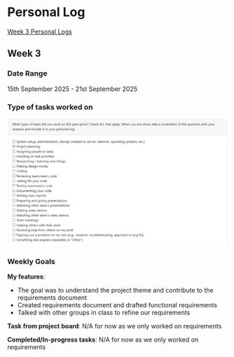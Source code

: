 # Personal Log

[Week 3 Personal Logs](#week-3)

## Week 3
### Date Range 
15th September 2025 - 21st September 2025

### Type of tasks worked on
![Tahsin Type of Tasks Week 3](images/tahsin-week-3.png)

### Weekly Goals
**My features**:
* The goal was to understand the project theme and contribute to the requirements document
* Created requirements document and drafted functional requirements
* Talked with other groups in class to refine our requirements

**Task from project board**:
N/A for now as we only worked on requirements

**Completed/In-progress tasks**: 
N/A for now as we only worked on requirements